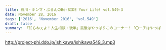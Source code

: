 ```yaml
---
title: 石川・ホンマ・ぶるんのBe-SIDE Your Life! vol.549-3
date: November 28, 2016
tags: ['2016', 'November 2016', 'vol.549']
draft: false
summary: 「知らねぇよ！人生相談・後半」最後はやっぱりこのコーナー！「〇ーチはやっぱりビー×だな！」SAITO
---
```


http://project-phi.ddo.jp/ishikawa/ishikawa549_3.mp3